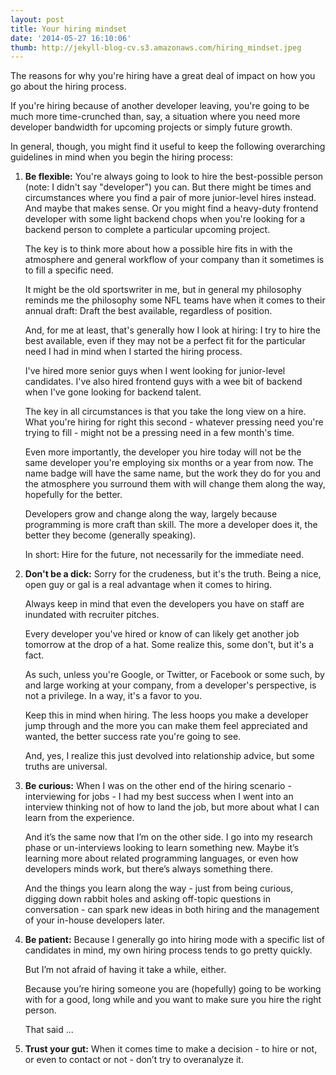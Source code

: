 ```yaml
---
layout: post
title: Your hiring mindset
date: '2014-05-27 16:10:06'
thumb: http://jekyll-blog-cv.s3.amazonaws.com/hiring_mindset.jpeg
---
```


The reasons for why you're hiring have a great deal of impact on how you go about the hiring process.

If you're hiring because of another developer leaving, you're going to be much more time-crunched than, say, a situation where you need more developer bandwidth for upcoming projects or simply future growth.

In general, though, you might find it useful to keep the following overarching guidelines in mind when you begin the hiring process:

1. **Be flexible:** You're always going to look to hire the best-possible person (note: I didn't say "developer") you can. But there might be times and circumstances where you find a pair of more junior-level hires instead. And maybe that makes sense. Or you might find a heavy-duty frontend developer with some light backend chops when you're looking for a backend person to complete a particular upcoming project.

	The key is to think more about how a possible hire fits in with the atmosphere and general workflow of your company than it sometimes is to fill a specific need.

	It might be the old sportswriter in me, but in general my philosophy reminds me the philosophy some NFL teams have when it comes to their annual draft: Draft the best available, regardless of position.

	And, for me at least, that's generally how I look at hiring: I try to hire the best available, even if they may not be a perfect fit for the particular need I had in mind when I started the hiring process.

	I've hired more senior guys when I went looking for junior-level candidates. I've also hired frontend guys with a wee bit of backend when I've gone looking for backend talent.

	The key in all circumstances is that you take the long view on a hire. What you're hiring for right this second - whatever pressing need you're trying to fill - might not be a pressing need in a few month's time.

	Even more importantly, the developer you hire today will not be the same developer you're employing six months or a year from now. The name badge will have the same name, but the work they do for you and the atmosphere you surround them with will change them along the way, hopefully for the better.

	Developers grow and change along the way, largely because programming is more craft than skill. The more a developer does it, the better they become (generally speaking).

	In short: Hire for the future, not necessarily for the immediate need.

2. **Don't be a dick:** Sorry for the crudeness, but it's the truth. Being a nice, open guy or gal is a real advantage when it comes to hiring.

	Always keep in mind that even the developers you have on staff are inundated with recruiter pitches.

	Every developer you've hired or know of can likely get another job tomorrow at the drop of a hat. Some realize this, some don't, but it's a fact.

	As such, unless you're Google, or Twitter, or Facebook or some such, by and large working at your company, from a developer's perspective, is not a privilege. In a way, it's a favor to you.

	Keep this in mind when hiring. The less hoops you make a developer jump through and the more you can make them feel appreciated and wanted, the better success rate you're going to see.

	And, yes, I realize this just devolved into relationship advice, but some truths are universal.

3. **Be curious:** When I was on the other end of the hiring scenario - interviewing for jobs - I had my best success when I went into an interview thinking not of how to land the job, but more about what I can learn from the experience.

	And it’s the same now that I’m on the other side. I go into my research phase or un-interviews looking to learn something new. Maybe it’s learning more about related programming languages, or even how developers minds work, but there’s always something there.

	And the things you learn along the way - just from being curious, digging down rabbit holes and asking off-topic questions in conversation - can spark new ideas in both hiring and the management of your in-house developers later.

4. **Be patient:** Because I generally go into hiring mode with a specific list of candidates in mind, my own hiring process tends to go pretty quickly.

	But I’m not afraid of having it take a while, either.

	Because you’re hiring someone you are (hopefully) going to be working with for a good, long while and you want to make sure you hire the right person.

	That said ...

5. **Trust your gut:** When it comes time to make a decision - to hire or not, or even to contact or not - don’t try to overanalyze it.
